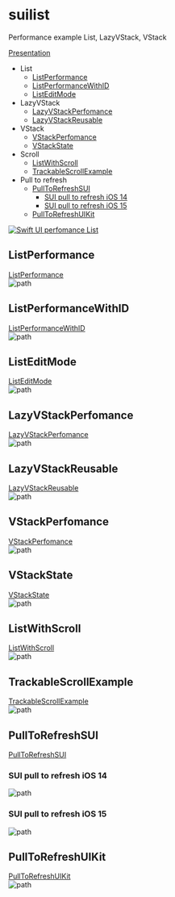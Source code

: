 # suilist
Performance example List, LazyVStack, VStack

[Presentation](https://docs.google.com/presentation/d/1QSo7fMryBqKoZqValeGBvxO_ZGf7DmP7DXxrr0IJtZ8/edit?usp=sharing)

* List
    * [ListPerformance](#ListPerformance)
    * [ListPerformanceWithID](#ListPerformanceWithID)
    * [ListEditMode](#ListEditMode)
* LazyVStack
    * [LazyVStackPerfomance](#LazyVStackPerfomance)
    * [LazyVStackReusable](#LazyVStackReusable)
* VStack
    * [VStackPerfomance](#VStackPerfomance)
    * [VStackState](#VStackState)
* Scroll
    * [ListWithScroll](#ListWithScroll)
    * [TrackableScrollExample](#TrackableScrollExample)
* Pull to refresh
    * [PullToRefreshSUI](#PullToRefreshSUI)
        * [SUI pull to refresh iOS 14](#sui-pull-to-refresh-ios-14)
        * [SUI pull to refresh iOS 15](#sui-pull-to-refresh-ios-15)
    * [PullToRefreshUIKit](#PullToRefreshUIKit)

[![Swift UI perfomance List](https://img.youtube.com/vi/kqqGL1pmZzM/0.jpg)](https://www.youtube.com/watch?v=kqqGL1pmZzM "Swift UI perfomance List")

## ListPerformance 
[ListPerformance](suilist/List/ListPerformance.swift)  
![path](gifs/ListPerformance.gif)

## ListPerformanceWithID 
[ListPerformanceWithID](suilist/List/ListPerformanceWithID.swift)  
![path](gifs/ListPerformanceWithID.gif)

## ListEditMode 
[ListEditMode](suilist/List/ListEditMode.swift)  
![path](gifs/ListEditMode.gif)

## LazyVStackPerfomance 
[LazyVStackPerfomance](suilist/LazyVStack/LazyVStackPerfomance.swift)  
![path](gifs/LazyVStackPerfomance.gif)

## LazyVStackReusable 
[LazyVStackReusable](suilist/LazyVStack/LazyVStackReusable.swift)  
![path](gifs/LazyVStackReusable.gif)

## VStackPerfomance 
[VStackPerfomance](suilist/VStack/VStackPerfomance.swift)  
![path](gifs/VStackPerfomance.gif)

## VStackState 
[VStackState](suilist/VStack/VStackState.swift)  
![path](gifs/VStackState.gif)

## ListWithScroll 
[ListWithScroll](suilist/Scroll/ListWithScroll.swift)  
![path](gifs/ListWithScroll.gif)

## TrackableScrollExample 
[TrackableScrollExample](suilist/Scroll/TrackableScrollExample.swift)  
![path](gifs/TrackableScrollExample.gif)

## PullToRefreshSUI 
[PullToRefreshSUI](suilist/PullToRefresh/SUI/PullToRefreshSUI.swift)  
### SUI pull to refresh iOS 14
![path](gifs/RefreshSUIView14iOS.gif)
### SUI pull to refresh iOS 15
![path](gifs/RefreshSUIView15iOS.gif)

## PullToRefreshUIKit 
[PullToRefreshUIKit](suilist/PullToRefresh/Introspect/PullToRefreshUIKit.swift)  
![path](gifs/RefreshUIKit.gif)